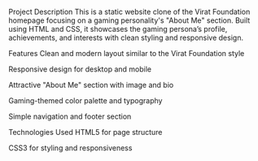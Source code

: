 Project Description
This is a static website clone of the Virat Foundation homepage focusing on a gaming personality's "About Me" section. Built using HTML and CSS, it showcases the gaming persona’s profile, achievements, and interests with clean styling and responsive design.

Features
Clean and modern layout similar to the Virat Foundation style

Responsive design for desktop and mobile

Attractive "About Me" section with image and bio

Gaming-themed color palette and typography

Simple navigation and footer section

Technologies Used
HTML5 for page structure

CSS3 for styling and responsiveness
